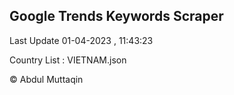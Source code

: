 

## Google Trends Keywords Scraper 
 
Last Update 01-04-2023 , 11:43:23

Country List :
VIETNAM.json



© Abdul Muttaqin 
